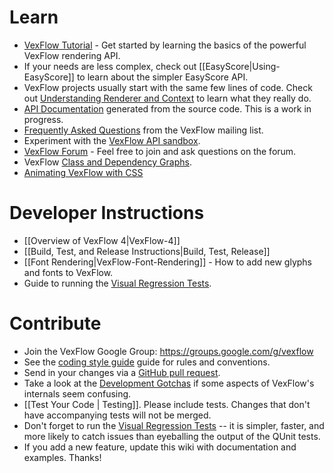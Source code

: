 # Learn

-   [VexFlow Tutorial](Tutorial) - Get started by learning the basics of the powerful VexFlow rendering API.
-   If your needs are less complex, check out [[EasyScore|Using-EasyScore]] to learn about the simpler EasyScore API.
-   VexFlow projects usually start with the same few lines of code. Check out [Understanding Renderer and Context](https://github.com/0xfe/vexflow/wiki/Understanding-Renderer-&-Context) to learn what they really do.
-   [API Documentation](https://0xfe.github.io/vexflow/api/) generated from the source code. This is a work in progress.
-   [Frequently Asked Questions](FAQ) from the VexFlow mailing list.
-   Experiment with the [VexFlow API sandbox](https://jsfiddle.net/1Ltwk58o/).
-   [VexFlow Forum](https://groups.google.com/forum/?fromgroups#!forum/vexflow) - Feel free to join and ask questions on the forum.
-   VexFlow [Class and Dependency Graphs](VexFlow-Class-Diagrams).
-   [Animating VexFlow with CSS](Animation-with-VexFlow-&-CSS)

# Developer Instructions
-   [[Overview of VexFlow 4|VexFlow-4]]
-   [[Build, Test, and Release Instructions|Build, Test, Release]]
-   [[Font Rendering|VexFlow-Font-Rendering]] - How to add new glyphs and fonts to VexFlow.
-   Guide to running the [Visual Regression Tests](https://github.com/0xfe/vexflow/wiki/Visual-Regression-Tests).

# Contribute

-   Join the VexFlow Google Group: https://groups.google.com/g/vexflow
-   See the [coding style guide](VexFlow-Coding-Style) guide for rules and conventions.
-   Send in your changes via a [GitHub pull request](https://github.com/0xfe/vexflow/pulls).
-   Take a look at the [Development Gotchas](https://github.com/0xfe/vexflow/wiki/Development-Gotchas) if some aspects of VexFlow's internals seem confusing.
-   [[Test Your Code | Testing]]. Please include tests. Changes that don't have accompanying tests will not be merged.
-   Don't forget to run the [Visual Regression Tests](https://github.com/0xfe/vexflow/wiki/Visual-Regression-Tests) -- it is simpler, faster, and more likely to catch issues than eyeballing the output of the QUnit tests.
-   If you add a new feature, update this wiki with documentation and examples. Thanks!
